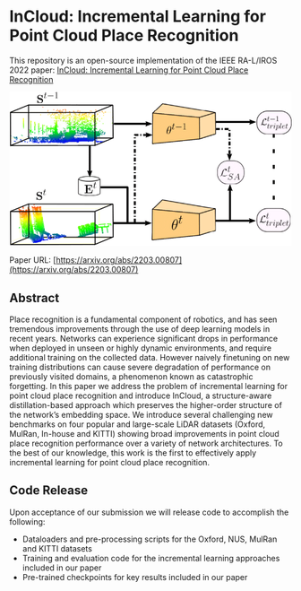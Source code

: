 
# InCloud: Incremental Learning for Point Cloud Place Recognition

This repository is an open-source implementation of the IEEE RA-L/IROS 2022 paper: [InCloud: Incremental Learning for Point Cloud Place Recognition](https://arxiv.org/abs/2203.00807)

![](figures/InCloud.png?style=centerm)

Paper URL: [https://arxiv.org/abs/2203.00807](https://arxiv.org/abs/2203.00807)

## Abstract  
Place recognition is a fundamental component of robotics, and has seen tremendous improvements through the use of deep learning models in recent years. Networks can experience significant drops in performance when deployed in unseen or highly dynamic environments, and require additional training on the collected data. However naively finetuning on new training distributions can cause severe degradation of performance on previously visited domains, a phenomenon known as catastrophic forgetting. In this paper we address the problem of incremental learning for point cloud place recognition and introduce InCloud, a structure-aware distillation-based approach which preserves the higher-order structure of the network’s embedding space. We introduce several challenging new benchmarks on four popular and large-scale LiDAR datasets (Oxford, MulRan, In-house and KITTI) showing broad improvements in point cloud place recognition performance over a variety of network architectures. To the best of our knowledge, this work is the first to effectively apply incremental learning for point cloud place recognition.

## Code Release  
Upon acceptance of our submission we will release code to accomplish the following: 
- Dataloaders and pre-processing scripts for the Oxford, NUS, MulRan and KITTI datasets  
- Training and evaluation code for the incremental learning approaches included in our paper  
- Pre-trained checkpoints for key results included in our paper
